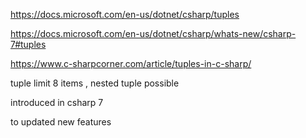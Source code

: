 
https://docs.microsoft.com/en-us/dotnet/csharp/tuples

https://docs.microsoft.com/en-us/dotnet/csharp/whats-new/csharp-7#tuples

https://www.c-sharpcorner.com/article/tuples-in-c-sharp/

tuple limit 8 items , nested tuple possible

introduced in csharp 7


to updated new features
